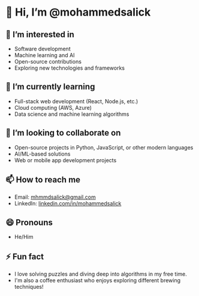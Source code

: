 # 👋 Hi, I’m @mohammedsalick

## 👀 I’m interested in
- Software development
- Machine learning and AI
- Open-source contributions
- Exploring new technologies and frameworks

## 🌱 I’m currently learning
- Full-stack web development (React, Node.js, etc.)
- Cloud computing (AWS, Azure)
- Data science and machine learning algorithms

## 💞️ I’m looking to collaborate on
- Open-source projects in Python, JavaScript, or other modern languages
- AI/ML-based solutions
- Web or mobile app development projects

## 📫 How to reach me
- Email: [mhmmdsalick@gmail.com](mailto:mhmmdsalick@gmail.com)
- LinkedIn: [linkedin.com/in/mohammedsalick](https://www.linkedin.com/in/mohammed-salick-m-a-211990282?utm_source=share&utm_campaign=share_via&utm_content=profile&utm_medium=android_app)

## 😄 Pronouns
- He/Him

## ⚡ Fun fact
- I love solving puzzles and diving deep into algorithms in my free time. 
- I'm also a coffee enthusiast who enjoys exploring different brewing techniques!


<!---
mohammedsalick/mohammedsalick is a ✨ special ✨ repository because its `README.md` (this file) appears on your GitHub profile.
You can click the Preview link to take a look at your changes.
--->
